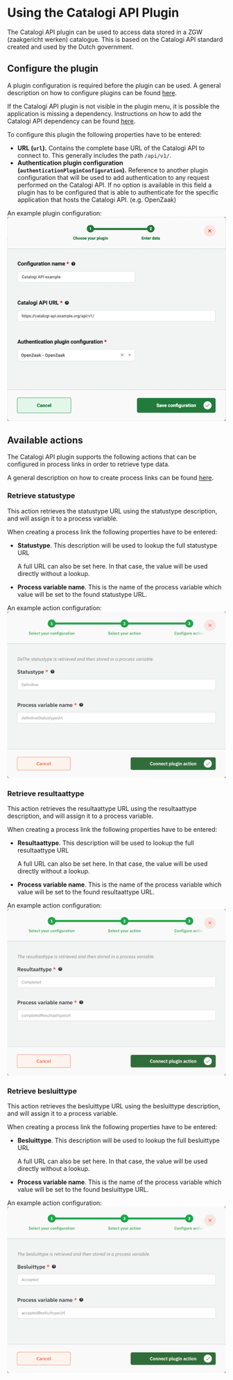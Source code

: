 # Using the Catalogi API Plugin

The Catalogi API plugin can be used to access data stored in a ZGW (zaakgericht werken) catalogue. This is based on the
Catalogi API standard created and used by the Dutch government. 

## Configure the plugin

A plugin configuration is required before the plugin can be used. A general description on how to configure
plugins can be found [here](../configure-plugin.md).

If the Catalogi API plugin is not visible in the plugin menu, it is possible the application is missing a dependency.
Instructions on how to add the Catalogi API dependency can be found
[here](/getting-started/modules/zgw/catalogi-api.md).

To configure this plugin the following properties have to be entered:
- **URL (`url`).** Contains the complete base URL of the Catalogi API to connect to. This generally includes 
the path `/api/v1/`.
- **Authentication plugin configuration (`authenticationPluginConfiguration`).** Reference to another plugin configuration that will be used to add 
authentication to any request performed on the Catalogi API. If no option is available in this field a plugin has to 
be configured that is able to authenticate for the specific application that hosts the Catalogi API. (e.g. OpenZaak)

An example plugin configuration:
![example plugin configuration](img/configure-plugin.png)

## Available actions

The Catalogi API plugin supports the following actions that can be configured in process links in order to retrieve type 
data.

A general description on how to create process links can be found [here](../../process-link/create-process-link.md).

### Retrieve statustype
This action retrieves the statustype URL using the statustype description, and will assign it to a process variable. 

When creating a process link the following properties have to be entered:
- **Statustype**. This description will be used to lookup the full statustype URL 
  
    A full URL can also be set here. In that case, the value will be used directly without a lookup.
- **Process variable name**. This is the name of the process variable which value will be set to the found statustype URL.

An example action configuration:
![Retrieve statustype](img/retrieve-statustype.png)

### Retrieve resultaattype
This action retrieves the resultaattype URL using the resultaattype description, and will assign it to a process variable.

When creating a process link the following properties have to be entered:
- **Resultaattype**. This description will be used to lookup the full resultaattype URL

  A full URL can also be set here. In that case, the value will be used directly without a lookup.
- **Process variable name**. This is the name of the process variable which value will be set to the found resultaattype URL.

An example action configuration:
![Retrieve statustype](img/retrieve-resultaattype.png)
### Retrieve besluittype
This action retrieves the besluittype URL using the besluittype description, and will assign it to a process variable.

When creating a process link the following properties have to be entered:
- **Besluittype**. This description will be used to lookup the full besluittype URL

  A full URL can also be set here. In that case, the value will be used directly without a lookup.
- **Process variable name**. This is the name of the process variable which value will be set to the found besluittype URL.

An example action configuration:
![Retrieve statustype](img/retrieve-besluittype.png)


